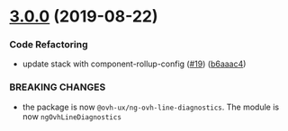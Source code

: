 # [3.0.0](https://github.com/ovh-ux/ng-ovh-line-diagnostics/compare/v2.1.2...v3.0.0) (2019-08-22)


### Code Refactoring

* update stack with component-rollup-config ([#19](https://github.com/ovh-ux/ng-ovh-line-diagnostics/issues/19)) ([b6aaac4](https://github.com/ovh-ux/ng-ovh-line-diagnostics/commit/b6aaac4))


### BREAKING CHANGES

* the package is now `@ovh-ux/ng-ovh-line-diagnostics`. The module
is now `ngOvhLineDiagnostics`




